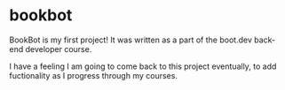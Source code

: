 # bookbot
BookBot is my first project! It was written as a part of the boot.dev back-end developer course. 

I have a feeling I am going to come back to this project eventually, to add fuctionality as I progress through my courses. 
